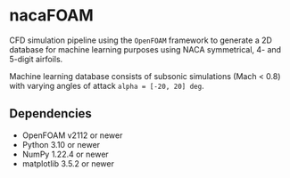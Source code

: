 # nacaFOAM

CFD simulation pipeline using the `OpenFOAM` framework to generate a 2D database for machine learning purposes using
NACA symmetrical, 4- and 5-digit airfoils.

Machine learning database consists of subsonic simulations (Mach < 0.8) with varying angles of
attack `alpha = [-20, 20] deg`.

## Dependencies

* OpenFOAM v2112  or newer
* Python 3.10 or newer
* NumPy 1.22.4 or newer
* matplotlib 3.5.2 or newer